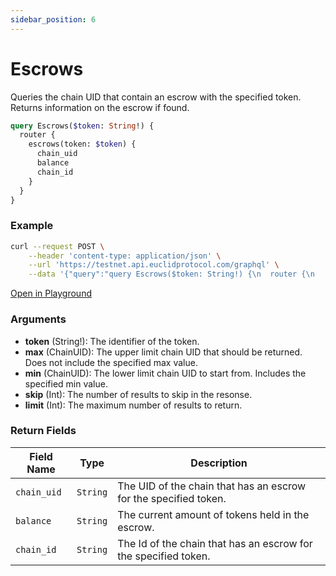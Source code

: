 ```yaml
---
sidebar_position: 6
---
```

# Escrows
Queries the chain UID that contain an escrow with the specified token. Returns information on the escrow if found.

```graphql
query Escrows($token: String!) {
  router {
    escrows(token: $token) {
      chain_uid
      balance
      chain_id
    }
  }
}
```
### Example

```bash
curl --request POST \
    --header 'content-type: application/json' \
    --url 'https://testnet.api.euclidprotocol.com/graphql' \
    --data '{"query":"query Escrows($token: String!) {\n  router {\n    escrows(token: $token) {\n      chain_uid\n      balance\n      chain_id\n    }\n  }\n}","variables":{"token":"fundenom"}}'
```

[Open in Playground](https://testnet.api.euclidprotocol.com/?explorerURLState=N4IgJg9gxgrgtgUwHYBcQC4QEcYIE4CeABAKIDOUeEA7mQBQAkKEA1sukQMop4CWSAcwCEASiLAAOkiJEqMFPnFSZMhBSq06zNkg5NWyMZOkqZUABYBDfgH0YvMMtNEARpYA2lpFARPTF6yQbBz8iAF8nCKQwkAAaEAA3Sz5LF3c1DBBjGQkQbWRcjlyAMxgkMGQIOFypGLCgA)

### Arguments

- **token** (String!): The identifier of the token.
- **max** (ChainUID): The upper limit chain UID that should be returned. Does not include the specified max value.
- **min** (ChainUID): The lower limit chain UID to start from. Includes the specified min value.
- **skip** (Int): The number of results to skip in the resonse.
- **limit** (Int): The maximum number of results to return.

### Return Fields

| Field Name  | Type     | Description                                      |
|-------------|----------|--------------------------------------------------|
| `chain_uid` | `String` | The UID of the chain that has an escrow for the specified token. |
| `balance`   | `String`  | The current amount of tokens held in the escrow.   |
| `chain_id`  | `String`    | The Id of the chain that has an escrow for the specified token.   |